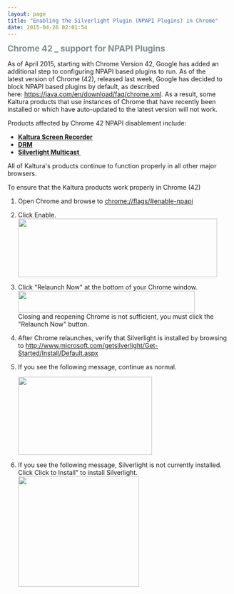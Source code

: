 ```yaml
---
layout: page
title: "Enabling the Silverlight Plugin (NPAPI Plugins) in Chrome"
date: 2015-04-26 02:01:54
---
```


<span style="color: rgb(130, 138, 140); font-size: 14pt; font-weight: bold;">Chrome 42 _ support for NPAPI Plugins</span>

As of April 2015, starting with Chrome Version 42, Google has added an additional step to configuring NPAPI based plugins to run. As of the latest version of Chrome (42), released last week, Google has decided to block NPAPI based plugins by default, as described here: <a href="http://go.kaltura.com/m000cf40p0W81PnkDKY0SM0" data-mce-href="http://go.kaltura.com/m000cf40p0W81PnkDKY0SM0">https://java.com/en/download/faq/chrome.xml</a>. As a result, some Kaltura products that use instances of Chrome that have recently been installed or which have auto-updated to the latest version will not work. 

<span>Products affected by Chrome 42 NPAPI disablement include:</span>

*   <a data-mce-href="http://knowledge.kaltura.com/kaltura-screen-record-ksr-integration-guide#kaltura+screen+recorder" href="http://knowledge.kaltura.com/kaltura-screen-record-ksr-integration-guide#kaltura+screen+recorder" target="_blank"><strong>Kaltura Screen Recorder</strong></a>
*   <a data-mce-href="http://knowledge.kaltura.com/kaltura%E2%80%99s-digital-rights-management-drm-service-widevine-setup-and-workflow-guide#drm" href="http://knowledge.kaltura.com/kaltura%E2%80%99s-digital-rights-management-drm-service-widevine-setup-and-workflow-guide#drm" target="_blank"><strong>DRM</strong></a>
*   <a data-mce-href="http://knowledge.kaltura.com/node/1185/attachment/field_media#ecdn" href="http://knowledge.kaltura.com/node/1185/attachment/field_media#ecdn" target="_blank"><strong>Silverlight Multicast </strong></a>

All of Kaltura's products continue to function properly in all other major browsers.

<p class="mce-procedure">
  To ensure that the Kaltura products work properly in Chrome (42)
</p>

1.  <span>Open Chrome and browse to </span><a href="chrome://flags/#enable-npapi" target="_blank" data-mce-href="chrome://flags/#enable-npapi">chrome://flags/#enable-npapi</a>
2.  Click Enable. <img class="media-image" src="http://knowledge.kaltura.com/sites/default/files/styles/large/public/ksr_chrome.png" border="0" alt="" width="446" height="131" data-mce-src="http://knowledge.kaltura.com/sites/default/files/styles/large/public/ksr_chrome.png" />
3.  <span>Click "Relaunch Now" at the bottom of your Chrome window.<br /><img class="media-image" src="http://knowledge.kaltura.com/sites/default/files/styles/large/public/ksr_chrome2_0.png" border="0" alt="" width="396" height="49" data-mce-src="http://knowledge.kaltura.com/sites/default/files/styles/large/public/ksr_chrome2_0.png" /><br />Closing and reopening Chrome is not sufficient, you must click the "Relaunch Now" button.</span>
4.  <span><span>After Chrome relaunches, verify that Silverlight is installed by browsing to <a href="http://www.microsoft.com/getsilverlight/Get-Started/Install/Default.aspx" target="_blank" data-mce-href="http://www.microsoft.com/getsilverlight/Get-Started/Install/Default.aspx">http://www.microsoft.com/getsilverlight/Get-Started/Install/Default.aspx</a></span></span>
5.  <span><span><a href="http://www.microsoft.com/getsilverlight/Get-Started/Install/Default.aspx" target="_blank" data-mce-href="http://www.microsoft.com/getsilverlight/Get-Started/Install/Default.aspx"></a></span></span>If you see the following message, continue as normal.<div>
      <img class="media-image attr__typeof__foaf:Image img__fid__2231 img__view_mode__media_large attr__format__media_large" src="http://knowledge.kaltura.com/sites/default/files/styles/large/public/chrome_silverlight_0.png?itok=ET2LD5wY" border="0" alt="" width="300" height="175" data-mce-src="http://knowledge.kaltura.com/sites/default/files/styles/large/public/chrome_silverlight_0.png?itok=ET2LD5wY" />
    </div>

6.  If you see the following message, <span>Silverlight is not currently installed. Click Click to Install" to install Silverlight.<br /><img class="media-image attr__typeof__foaf:Image img__fid__2232 img__view_mode__media_large attr__format__media_large" src="http://knowledge.kaltura.com/sites/default/files/styles/large/public/chrome_silverlight2_0.png?itok=26y2GQDf" border="0" alt="" width="271" height="248" data-mce-src="http://knowledge.kaltura.com/sites/default/files/styles/large/public/chrome_silverlight2_0.png?itok=26y2GQDf" /><br /></span>